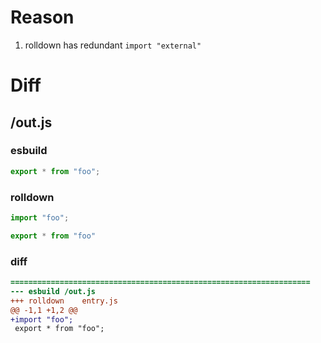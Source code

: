 # Reason
1. rolldown has redundant `import "external"`
# Diff
## /out.js
### esbuild
```js
export * from "foo";
```
### rolldown
```js
import "foo";

export * from "foo"

```
### diff
```diff
===================================================================
--- esbuild	/out.js
+++ rolldown	entry.js
@@ -1,1 +1,2 @@
+import "foo";
 export * from "foo";

```